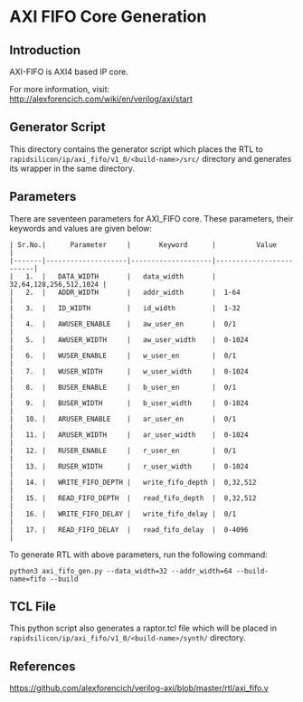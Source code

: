 # AXI FIFO Core Generation 

## Introduction
AXI-FIFO is AXI4 based IP core.

For more information, visit: http://alexforencich.com/wiki/en/verilog/axi/start

## Generator Script

This directory contains the generator script which places the RTL to `rapidsilicon/ip/axi_fifo/v1_0/<build-name>/src/` directory and generates its wrapper in the same directory. 
    
## Parameters
There are seventeen parameters for AXI_FIFO core. These parameters, their keywords and values are given below:

    | Sr.No.|      Parameter     |       Keyword      |          Value          |
    |-------|--------------------|--------------------|-------------------------|
    |   1.  |   DATA_WIDTH       |   data_width       |  32,64,128,256,512,1024 |
    |   2.  |   ADDR_WIDTH       |   addr_width       |  1-64                   |
    |   3.  |   ID_WIDTH         |   id_width         |  1-32                   |
    |   4.  |   AWUSER_ENABLE    |   aw_user_en       |  0/1                    |
    |   5.  |   AWUSER_WIDTH     |   aw_user_width    |  0-1024                 |
    |   6.  |   WUSER_ENABLE     |   w_user_en        |  0/1                    |
    |   7.  |   WUSER_WIDTH      |   w_user_width     |  0-1024                 |
    |   8.  |   BUSER_ENABLE     |   b_user_en        |  0/1                    |
    |   9.  |   BUSER_WIDTH      |   b_user_width     |  0-1024                 |
    |   10. |   ARUSER_ENABLE    |   ar_user_en       |  0/1                    |
    |   11. |   ARUSER_WIDTH     |   ar_user_width    |  0-1024                 |
    |   12. |   RUSER_ENABLE     |   r_user_en        |  0/1                    |
    |   13. |   RUSER_WIDTH      |   r_user_width     |  0-1024                 |
    |   14. |   WRITE_FIFO_DEPTH |   write_fifo_depth |  0,32,512               |
    |   15. |   READ_FIFO_DEPTH  |   read_fifo_depth  |  0,32,512               |
    |   16. |   WRITE_FIFO_DELAY |   write_fifo_delay |  0/1                    |
    |   17. |   READ_FIFO_DELAY  |   read_fifo_delay  |  0-4096                 |



To generate RTL with above parameters, run the following command:
```
python3 axi_fifo_gen.py --data_width=32 --addr_width=64 --build-name=fifo --build
```

## TCL File

This python script also generates a raptor.tcl file which will be placed in `rapidsilicon/ip/axi_fifo/v1_0/<build-name>/synth/` directory.

## References

https://github.com/alexforencich/verilog-axi/blob/master/rtl/axi_fifo.v
